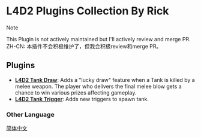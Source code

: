 # L4D2 Plugins Collection By Rick

> [!NOTE]
> This Plugin is not actively maintained but I'll actively review and merge PR.  
> ZH-CN: 本插件不会积极维护了，但我会积极review和merge PR。

## Plugins

- **[L4D2 Tank Draw](/l4d2_tank_draw)**: Adds a "lucky draw" feature when a Tank is killed by a melee weapon. The player who delivers the final melee blow gets a chance to win various prizes affecting gameplay.
- **[L4D2 Tank Trigger](/l4d2_tank_trigger)**: Adds new triggers to spawn tank.

### Other Language

[简体中文](README_CN.md)
